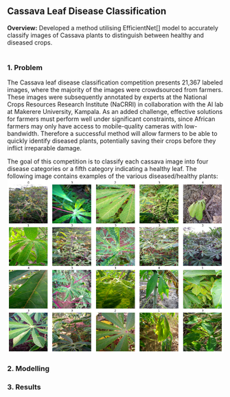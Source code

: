 ## Cassava Leaf Disease Classification

**Overview:** 
Developed a method utilising EfficientNet[] model to accurately classify images of Cassava plants to distinguish between healthy and diseased crops. 
<br><br>

### 1. Problem

The Cassava leaf disease classification competition presents 21,367 labeled images, where the majority of the images were crowdsourced from farmers. These images were subsequently annotated by experts at the National Crops Resources Research Institute (NaCRRI) in collaboration with the AI lab at Makerere University, Kampala. As an added challenge, effective solutions for farmers must perform well under significant constraints, since African farmers may only have access to mobile-quality cameras with low-bandwidth. Therefore a successful method will allow farmers to be able to quickly identify diseased plants, potentially saving their crops before they inflict irreparable damage.

The goal of this competition is to classify each cassava image into four disease categories or a fifth category indicating a healthy leaf. The following image contains examples of the various diseased/healthy plants:
<img src="images/cassava.png?raw=true"/>


### 2. Modelling



### 3. Results

